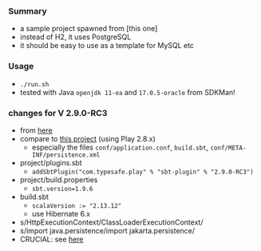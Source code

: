 
### Summary

* a sample project spawned from [this one]
* instead of H2, it uses PostgreSQL
* it should be easy to use as a template for MySQL etc 

### Usage

* `./run.sh`
* tested with Java `openjdk 11-ea` and `17.0.5-oracle` from SDKMan!

### changes for V 2.9.0-RC3

* from [here](https://www.playframework.com/documentation/2.9.x/Migration29)
* compare to [this project](https://github.com/codetojoy/easter_eggs_for_play_framework/tree/main/egg_rest_postgres) (using Play 2.8.x)
    * especially the files `conf/application.conf`, `build.sbt`, `conf/META-INF/persistence.xml`
* project/plugins.sbt
    * `addSbtPlugin("com.typesafe.play" % "sbt-plugin" % "2.9.0-RC3")`
* project/build.properties
    * `sbt.version=1.9.6`
* build.sbt
    * `scalaVersion := "2.13.12"`
    * use Hibernate 6.x 
* s/HttpExecutionContext/ClassLoaderExecutionContext/
* s/import java.persistence/import jakarta.persistence/
* CRUCIAL: see [here](https://github.com/orgs/playframework/discussions/11985#discussioncomment-7379124)

